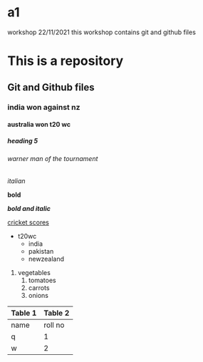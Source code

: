 # a1
workshop 22/11/2021 this workshop contains git and github files

# This is a repository 
## Git and Github files
### india won against nz
#### australia won t20 wc
##### heading 5
###### warner man of the tournament

*italian*

**bold**

***bold and italic***

[cricket scores](https://www.cricbuzz.com/)



* t20wc
    * india
    * pakistan
    * newzealand

1. vegetables
    1. tomatoes
    2. carrots
    3. onions

Table 1 | Table 2
--------|--------
name|roll no
q   |1
w   |2
